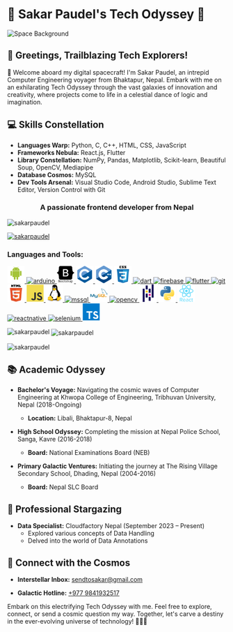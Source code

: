 # 🚀 Sakar Paudel's Tech Odyssey 🌌

![Space Background](https://media.discordapp.net/attachments/1109488146737025034/1196065710418448515/profilephoto.gif.gif?ex=65b645ff&is=65a3d0ff&hm=0a7e8aca0ae07208984ec6ccce89f90a040af9d6da25b18b194ef633d4081457&=&width=1387&height=312)

## 👋 Greetings, Trailblazing Tech Explorers!

🚀 Welcome aboard my digital spacecraft! I'm Sakar Paudel, an intrepid Computer Engineering voyager from Bhaktapur, Nepal. Embark with me on an exhilarating Tech Odyssey through the vast galaxies of innovation and creativity, where projects come to life in a celestial dance of logic and imagination.

## 💻 Skills Constellation
- **Languages Warp:** Python, C, C++, HTML, CSS, JavaScript
- **Frameworks Nebula:** React.js, Flutter
- **Library Constellation:** NumPy, Pandas, Matplotlib, Scikit-learn, Beautiful Soup, OpenCV, Mediapipe
- **Database Cosmos:** MySQL
- **Dev Tools Arsenal:** Visual Studio Code, Android Studio, Sublime Text Editor, Version Control with Git
<h3 align="center">A passionate frontend developer from Nepal</h3>

<p align="left"> <img src="https://komarev.com/ghpvc/?username=sakarpaudel&label=Profile%20views&color=0e75b6&style=flat" alt="sakarpaudel" /> </p>

<p align="left"> <a href="https://github.com/ryo-ma/github-profile-trophy"><img src="https://github-profile-trophy.vercel.app/?username=sakarpaudel" alt="sakarpaudel" /></a> </p>

<p align="left">
</p>

<h3 align="left">Languages and Tools:</h3>
<p align="left"> <a href="https://developer.android.com" target="_blank" rel="noreferrer"> <img src="https://raw.githubusercontent.com/devicons/devicon/master/icons/android/android-original-wordmark.svg" alt="android" width="40" height="40"/> </a> <a href="https://www.arduino.cc/" target="_blank" rel="noreferrer"> <img src="https://cdn.worldvectorlogo.com/logos/arduino-1.svg" alt="arduino" width="40" height="40"/> </a> <a href="https://getbootstrap.com" target="_blank" rel="noreferrer"> <img src="https://raw.githubusercontent.com/devicons/devicon/master/icons/bootstrap/bootstrap-plain-wordmark.svg" alt="bootstrap" width="40" height="40"/> </a> <a href="https://www.cprogramming.com/" target="_blank" rel="noreferrer"> <img src="https://raw.githubusercontent.com/devicons/devicon/master/icons/c/c-original.svg" alt="c" width="40" height="40"/> </a> <a href="https://www.w3schools.com/cpp/" target="_blank" rel="noreferrer"> <img src="https://raw.githubusercontent.com/devicons/devicon/master/icons/cplusplus/cplusplus-original.svg" alt="cplusplus" width="40" height="40"/> </a> <a href="https://www.w3schools.com/css/" target="_blank" rel="noreferrer"> <img src="https://raw.githubusercontent.com/devicons/devicon/master/icons/css3/css3-original-wordmark.svg" alt="css3" width="40" height="40"/> </a> <a href="https://dart.dev" target="_blank" rel="noreferrer"> <img src="https://www.vectorlogo.zone/logos/dartlang/dartlang-icon.svg" alt="dart" width="40" height="40"/> </a> <a href="https://firebase.google.com/" target="_blank" rel="noreferrer"> <img src="https://www.vectorlogo.zone/logos/firebase/firebase-icon.svg" alt="firebase" width="40" height="40"/> </a> <a href="https://flutter.dev" target="_blank" rel="noreferrer"> <img src="https://www.vectorlogo.zone/logos/flutterio/flutterio-icon.svg" alt="flutter" width="40" height="40"/> </a> <a href="https://git-scm.com/" target="_blank" rel="noreferrer"> <img src="https://www.vectorlogo.zone/logos/git-scm/git-scm-icon.svg" alt="git" width="40" height="40"/> </a> <a href="https://www.w3.org/html/" target="_blank" rel="noreferrer"> <img src="https://raw.githubusercontent.com/devicons/devicon/master/icons/html5/html5-original-wordmark.svg" alt="html5" width="40" height="40"/> </a> <a href="https://developer.mozilla.org/en-US/docs/Web/JavaScript" target="_blank" rel="noreferrer"> <img src="https://raw.githubusercontent.com/devicons/devicon/master/icons/javascript/javascript-original.svg" alt="javascript" width="40" height="40"/> </a> <a href="https://www.linux.org/" target="_blank" rel="noreferrer"> <img src="https://raw.githubusercontent.com/devicons/devicon/master/icons/linux/linux-original.svg" alt="linux" width="40" height="40"/> </a> <a href="https://www.microsoft.com/en-us/sql-server" target="_blank" rel="noreferrer"> <img src="https://www.svgrepo.com/show/303229/microsoft-sql-server-logo.svg" alt="mssql" width="40" height="40"/> </a> <a href="https://www.mysql.com/" target="_blank" rel="noreferrer"> <img src="https://raw.githubusercontent.com/devicons/devicon/master/icons/mysql/mysql-original-wordmark.svg" alt="mysql" width="40" height="40"/> </a> <a href="https://opencv.org/" target="_blank" rel="noreferrer"> <img src="https://www.vectorlogo.zone/logos/opencv/opencv-icon.svg" alt="opencv" width="40" height="40"/> </a> <a href="https://pandas.pydata.org/" target="_blank" rel="noreferrer"> <img src="https://raw.githubusercontent.com/devicons/devicon/2ae2a900d2f041da66e950e4d48052658d850630/icons/pandas/pandas-original.svg" alt="pandas" width="40" height="40"/> </a> <a href="https://www.python.org" target="_blank" rel="noreferrer"> <img src="https://raw.githubusercontent.com/devicons/devicon/master/icons/python/python-original.svg" alt="python" width="40" height="40"/> </a> <a href="https://reactjs.org/" target="_blank" rel="noreferrer"> <img src="https://raw.githubusercontent.com/devicons/devicon/master/icons/react/react-original-wordmark.svg" alt="react" width="40" height="40"/> </a> <a href="https://reactnative.dev/" target="_blank" rel="noreferrer"> <img src="https://reactnative.dev/img/header_logo.svg" alt="reactnative" width="40" height="40"/> </a> <a href="https://www.selenium.dev" target="_blank" rel="noreferrer"> <img src="https://raw.githubusercontent.com/detain/svg-logos/780f25886640cef088af994181646db2f6b1a3f8/svg/selenium-logo.svg" alt="selenium" width="40" height="40"/> </a> <a href="https://www.typescriptlang.org/" target="_blank" rel="noreferrer"> <img src="https://raw.githubusercontent.com/devicons/devicon/master/icons/typescript/typescript-original.svg" alt="typescript" width="40" height="40"/> </a> </p>

<p><img align="left" src="https://github-readme-stats.vercel.app/api/top-langs?username=sakarpaudel&show_icons=true&locale=en&layout=compact" alt="sakarpaudel" /></p>

<p>&nbsp;<img align="center" src="https://github-readme-stats.vercel.app/api?username=sakarpaudel&show_icons=true&locale=en" alt="sakarpaudel" /></p>

<p><img align="center" src="https://github-readme-streak-stats.herokuapp.com/?user=sakarpaudel&" alt="sakarpaudel" /></p>


## 📚 Academic Odyssey
- **Bachelor's Voyage:** Navigating the cosmic waves of Computer Engineering at Khwopa College of Engineering, Tribhuvan University, Nepal (2018-Ongoing)
  - **Location:** Libali, Bhaktapur-8, Nepal

- **High School Odyssey:** Completing the mission at Nepal Police School, Sanga, Kavre (2016-2018)
  - **Board:** National Examinations Board (NEB)

- **Primary Galactic Ventures:** Initiating the journey at The Rising Village Secondary School, Dhading, Nepal (2004-2016)
  - **Board:** Nepal SLC Board

## 🚀 Professional Stargazing
- **Data Specialist:** Cloudfactory Nepal (September 2023 – Present)
  - Explored various concepts of Data Handling
  - Delved into the world of Data Annotations

## 📧 Connect with the Cosmos
- **Interstellar Inbox:** [sendtosakar@gmail.com](mailto:sendtosakar@gmail.com)

- **Galactic Hotline:** [+977 9841932517](tel:+9779841932517)



Embark on this electrifying Tech Odyssey with me. Feel free to explore, connect, or send a cosmic question my way. Together, let's carve a destiny in the ever-evolving universe of technology! 🌌🚀✨

